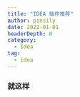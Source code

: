 ```yaml
---
title: "IDEA 插件推荐"
author: pinsily
date: 2022-01-01
headerDepth: 0
category:
  - Idea
tag:
  - idea
---
```


### 就这样